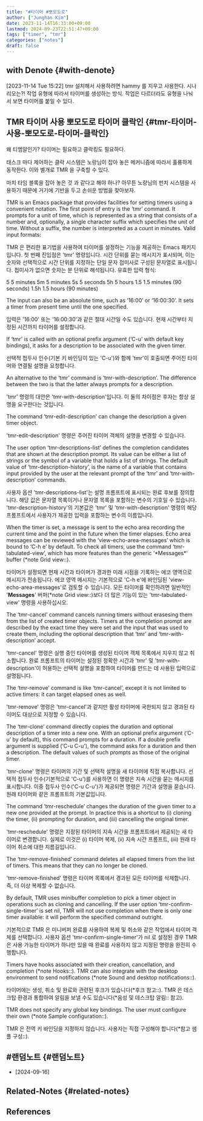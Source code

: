 ```yaml
---
title: "#타이머 #뽀모도로"
author: ["Junghan Kim"]
date: 2023-11-14T16:33:00+09:00
lastmod: 2024-09-23T22:51:47+09:00
tags: ["timer", "tmr"]
categories: ["notes"]
draft: false
---
```


## with Denote {#with-denote}



<span class="timestamp-wrapper"><span class="timestamp">[2023-11-14 Tue 15:22] </span></span> tmr 설치해서 사용하려면 hammy 를 지우고 사용한다. 시나리오는?! 작업 유형에 따라서 타이머를 생성하는 방식. 작업은 다르더라도 유형을 나눠서 보면 타이머를 붙일 수 있다.


## TMR 타이머 사용 뽀모도로 타이머 클락인 {#tmr-타이머-사용-뽀모도로-타이머-클락인}



왜 티엠알인가? 타이머는 필요하고 클락킹도 필요하다.

태스크 마다 제어하는 클락 시스템은 노랑님이 잡아 놓은 메커니즘에 따라서 훌륭하게 동작한다. 이와 별개로 TMR 을 구축할 수 있다.

마치 타임 블록을 잡아 놓은 것 과 같다고 해야 하나? 아무튼 노랑님의 펀치 시스템을 사용하기 때문에 거기에 기반을 두고 손쉬운 방법을 찾아보자.

TMR is an Emacs package that provides facilities for setting timers using a convenient notation. The first point of entry is the ‘tmr’ command. It prompts for a unit of time, which is represented as a string that consists of a number and, optionally, a single character suffix which specifies the unit of time. Without a suffix, the number is interpreted as a count in minutes. Valid input formats:

TMR 은 편리한 표기법을 사용하여 타이머를 설정하는 기능을 제공하는 Emacs 패키지입니다. 첫 번째 진입점은 'tmr' 명령입니다. 시간 단위를 묻는 메시지가 표시되며, 이는 숫자와 선택적으로 시간 단위를 지정하는 단일 문자 접미사로 구성된 문자열로 표시됩니다. 접미사가 없으면 숫자는 분 단위로 해석됩니다. 유효한 입력 형식:

5 5 minutes 5m 5 minutes 5s 5 seconds 5h 5 hours 1.5 1.5 minutes (90 seconds) 1.5h 1.5 hours (90 minutes)

The input can also be an absolute time, such as ‘16:00’ or ‘16:00:30’. It sets a timer from present time until the one specified.

입력은 '16:00' 또는 '16:00:30'과 같은 절대 시간일 수도 있습니다. 현재 시간부터 지정된 시간까지 타이머를 설정합니다.

If ‘tmr’ is called with an optional prefix argument (‘C-u’ with default key bindings), it asks for a description to be associated with the given timer.

선택적 접두사 인수(기본 키 바인딩이 있는 'C-u')와 함께 'tmr'이 호출되면 주어진 타이머와 연결될 설명을 요청합니다.

An alternative to the ‘tmr’ command is ‘tmr-with-description’. The difference between the two is that the latter always prompts for a description.

'tmr' 명령의 대안은 'tmr-with-description'입니다. 이 둘의 차이점은 후자는 항상 설명을 요구한다는 것입니다.

The command ‘tmr-edit-description’ can change the description a given timer object.

'tmr-edit-description' 명령은 주어진 타이머 객체의 설명을 변경할 수 있습니다.

The user option ‘tmr-descriptions-list’ defines the completion candidates that are shown at the description prompt. Its value can be either a list of strings or the symbol of a variable that holds a list of strings. The default value of ‘tmr-description-history’, is the name of a variable that contains input provided by the user at the relevant prompt of the ‘tmr’ and ‘tmr-with-description’ commands.

사용자 옵션 'tmr-descriptions-list'는 설명 프롬프트에 표시되는 완료 후보를 정의합니다. 해당 값은 문자열 목록이거나 문자열 목록을 포함하는 변수의 기호일 수 있습니다. 'tmr-description-history'의 기본값은 'tmr' 및 'tmr-with-description' 명령의 해당 프롬프트에서 사용자가 제공한 입력을 포함하는 변수의 이름입니다.

When the timer is set, a message is sent to the echo area recording the current time and the point in the future when the timer elapses. Echo area messages can be reviewed with the ‘view-echo-area-messages’ which is bound to ‘C-h e’ by default. To check all timers, use the command ‘tmr-tabulated-view’, which has more features than the generic ‘\*Messages\*’ buffer (\*note Grid view::).

타이머가 설정되면 현재 시간과 타이머가 경과한 미래 시점을 기록하는 에코 영역으로 메시지가 전송됩니다. 에코 영역 메시지는 기본적으로 'C-h e'에 바인딩된 'view-echo-area-messages'로 검토할 수 있습니다. 모든 타이머를 확인하려면 일반적인 '**Messages**' 버퍼(\*note Grid view::)보다 더 많은 기능이 있는 'tmr-tabulated-view' 명령을 사용하십시오.

The ‘tmr-cancel’ command cancels running timers without erasesing them from the list of created timer objects. Timers at the completion prompt are described by the exact time they were set and the input that was used to create them, including the optional description that ‘tmr’ and ‘tmr-with-description’ accept.

'tmr-cancel' 명령은 실행 중인 타이머를 생성된 타이머 객체 목록에서 지우지 않고 취소합니다. 완료 프롬프트의 타이머는 설정된 정확한 시간과 'tmr' 및 'tmr-with-description'이 허용하는 선택적 설명을 포함하여 타이머를 만드는 데 사용된 입력으로 설명됩니다.

The ‘tmr-remove’ command is like ‘tmr-cancel’, except it is not limited to active timers: it can target elapsed ones as well.

'tmr-remove' 명령은 'tmr-cancel'과 같지만 활성 타이머에 국한되지 않고 경과된 타이머도 대상으로 지정할 수 있습니다.

The ‘tmr-clone’ command directly copies the duration and optional description of a timer into a new one. With an optional prefix argument (‘C-u’ by default), this command prompts for a duration. If a double prefix argument is supplied (‘C-u C-u’), the command asks for a duration and then a description. The default values of such prompts as those of the original timer.

'tmr-clone' 명령은 타이머의 기간 및 선택적 설명을 새 타이머에 직접 복사합니다. 선택적 접두사 인수(기본적으로 'C-u')를 사용하면 이 명령은 지속 시간을 묻는 메시지를 표시합니다. 이중 접두사 인수('C-u C-u')가 제공되면 명령은 기간과 설명을 묻습니다. 원래 타이머와 같은 프롬프트의 기본값입니다.

The command ‘tmr-reschedule’ changes the duration of the given timer to a new one provided at the prompt. In practice this is a shortcut to (i) cloning the timer, (ii) prompting for duration, and (iii) cancelling the original timer.

'tmr-reschedule' 명령은 지정된 타이머의 지속 시간을 프롬프트에서 제공되는 새 타이머로 변경합니다. 실제로 이것은 (i) 타이머 복제, (ii) 지속 시간 프롬프트, (iii) 원래 타이머 취소에 대한 지름길입니다.

The ‘tmr-remove-finished’ command deletes all elapsed timers from the list of timers. This means that they can no longer be cloned.

'tmr-remove-finished' 명령은 타이머 목록에서 경과된 모든 타이머를 삭제합니다. 즉, 더 이상 복제할 수 없습니다.

By default, TMR uses minibuffer completion to pick a timer object in operations such as cloning and cancelling. If the user option ‘tmr-confirm-single-timer’ is set nil, TMR will not use completion when there is only one timer available: it will perform the specified command outright.

기본적으로 TMR 은 미니버퍼 완료를 사용하여 복제 및 취소와 같은 작업에서 타이머 객체를 선택합니다. 사용자 옵션 'tmr-confirm-single-timer'가 nil 로 설정된 경우 TMR 은 사용 가능한 타이머가 하나만 있을 때 완료를 사용하지 않고 지정된 명령을 완전히 수행합니다.

Timers have hooks associated with their creation, cancellation, and completion (\*note Hooks::). TMR can also integrate with the desktop environment to send notifications (\*note Sound and desktop notifications::).

타이머에는 생성, 취소 및 완료와 관련된 후크가 있습니다(\*후크 참고::). TMR 은 데스크탑 환경과 통합하여 알림을 보낼 수도 있습니다(\*음성 및 데스크탑 알림:: 참고).

TMR does not specify any global key bindings. The user must configure their own (\*note Sample configuration::).

TMR 은 전역 키 바인딩을 지정하지 않습니다. 사용자는 직접 구성해야 합니다(\*참고 샘플 구성::).


## #랜덤노트 {#랜덤노트}

-   [2024-09-16]


## Related-Notes {#related-notes}

## References

<style>.csl-entry{text-indent: -1.5em; margin-left: 1.5em;}</style><div class="csl-bib-body">
</div>

